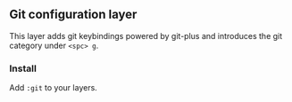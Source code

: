 ## Git configuration layer

This layer adds git keybindings powered by git-plus and introduces the git category under `<spc> g`.

### Install

Add `:git` to your layers.

